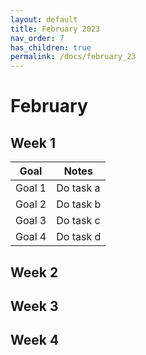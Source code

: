 ```yaml
---
layout: default
title: February 2023
nav_order: 7
has_children: true
permalink: /docs/february_23
---
```


# February


## Week 1

| Goal | Notes | 
| ----------- | ----------- |
|Goal 1| Do task a | 
|Goal 2| Do task b | 
|Goal 3| Do task c | 
|Goal 4| Do task d | 

## Week 2

## Week 3

## Week 4

